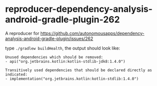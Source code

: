 # reproducer-dependency-analysis-android-gradle-plugin-262

A reproducer for https://github.com/autonomousapps/dependency-analysis-android-gradle-plugin/issues/262

type `./gradlew buildHealth`, the output should look like:

```
Unused dependencies which should be removed:
- api("org.jetbrains.kotlin:kotlin-stdlib-jdk8:1.4.0")

Transitively used dependencies that should be declared directly as indicated:
- implementation("org.jetbrains.kotlin:kotlin-stdlib:1.4.0")
```
